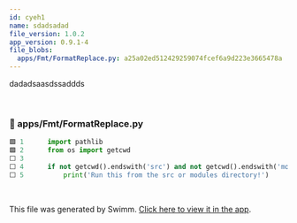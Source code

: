 ```yaml
---
id: cyeh1
name: sdadsadad
file_version: 1.0.2
app_version: 0.9.1-4
file_blobs:
  apps/Fmt/FormatReplace.py: a25a02ed512429259074fcef6a9d223e3665478a
---
```






dadadsaasdssaddds





<br/>

<!-- NOTE-swimm-snippet: the lines below link your snippet to Swimm -->
### 📄 apps/Fmt/FormatReplace.py
```python
🟩 1      import pathlib
🟩 2      from os import getcwd
⬜ 3      
⬜ 4      if not getcwd().endswith('src') and not getcwd().endswith('modules'):
⬜ 5          print('Run this from the src or modules directory!')
```

<br/>

This file was generated by Swimm. [Click here to view it in the app](http://localhost:5003/repos/Z2l0aHViJTNBJTNBYXplcm90aGNvcmUtd290bGslM0ElM0FtYW96U3dpbW0=/docs/cyeh1).